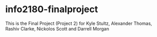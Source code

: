 # info2180-finalproject

This is the Final Project (Project 2) for Kyle Stultz, Alexander Thomas, Rashiv Clarke, Nickolos Scott and Darrell Morgan